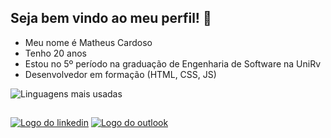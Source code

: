 ## Seja bem vindo ao meu perfil! 👋

- Meu nome é Matheus Cardoso
- Tenho 20 anos
- Estou no 5º período na graduação de Engenharia de Software na UniRv
- Desenvolvedor em formação (HTML, CSS, JS) 

![Linguagens mais usadas](https://github-readme-stats.vercel.app/api/top-langs/?username=matheuscardosoj&layout=compact&langs_count=7&theme=github_dark&locale=pt-br)

##
[![Logo do linkedin](https://img.shields.io/badge/-LinkedIn-%230077B5?style=for-the-badge&logo=linkedin&logoColor=white)](https://www.linkedin.com/in/matheus-cardoso-de-jesus-7120a573)
[![Logo do outlook](https://img.shields.io/badge/-Outlook-%23333?style=for-the-badge&logo=microsoftoutlook&logoColor=white)](mailto:matheuscardosoj@outlook.com)
